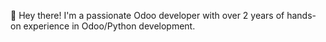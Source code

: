 👋 Hey there! I'm a passionate Odoo developer with over 2 years of hands-on experience in Odoo/Python development.
